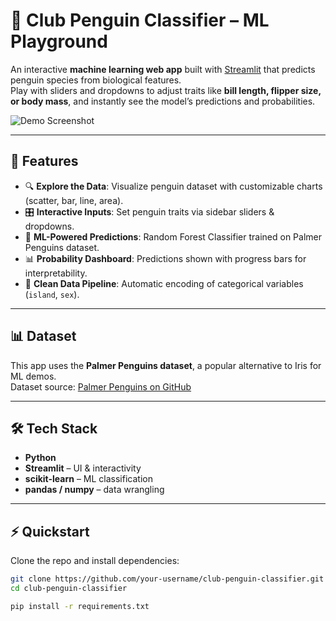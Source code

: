 # 🐧 Club Penguin Classifier – ML Playground  

An interactive **machine learning web app** built with [Streamlit](https://streamlit.io/) that predicts penguin species from biological features.  
Play with sliders and dropdowns to adjust traits like **bill length, flipper size, or body mass**, and instantly see the model’s predictions and probabilities.  

![Demo Screenshot](demo.png) <!-- replace with actual screenshot if available -->

---

## 🚀 Features  
- 🔍 **Explore the Data**: Visualize penguin dataset with customizable charts (scatter, bar, line, area).  
- 🎛️ **Interactive Inputs**: Set penguin traits via sidebar sliders & dropdowns.  
- 🤖 **ML-Powered Predictions**: Random Forest Classifier trained on Palmer Penguins dataset.  
- 📊 **Probability Dashboard**: Predictions shown with progress bars for interpretability.  
- 🧹 **Clean Data Pipeline**: Automatic encoding of categorical variables (`island`, `sex`).  

---

## 📊 Dataset  
This app uses the **Palmer Penguins dataset**, a popular alternative to Iris for ML demos.  
Dataset source: [Palmer Penguins on GitHub](https://github.com/allisonhorst/palmerpenguins)  

---

## 🛠️ Tech Stack  
- **Python**  
- **Streamlit** – UI & interactivity  
- **scikit-learn** – ML classification  
- **pandas / numpy** – data wrangling  

---

## ⚡ Quickstart  

Clone the repo and install dependencies:  

```bash
git clone https://github.com/your-username/club-penguin-classifier.git
cd club-penguin-classifier

pip install -r requirements.txt

